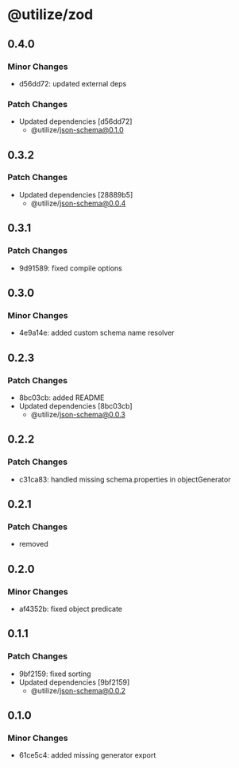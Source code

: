 # @utilize/zod

## 0.4.0

### Minor Changes

- d56dd72: updated external deps

### Patch Changes

- Updated dependencies [d56dd72]
  - @utilize/json-schema@0.1.0

## 0.3.2

### Patch Changes

- Updated dependencies [28889b5]
  - @utilize/json-schema@0.0.4

## 0.3.1

### Patch Changes

- 9d91589: fixed compile options

## 0.3.0

### Minor Changes

- 4e9a14e: added custom schema name resolver

## 0.2.3

### Patch Changes

- 8bc03cb: added README
- Updated dependencies [8bc03cb]
  - @utilize/json-schema@0.0.3

## 0.2.2

### Patch Changes

- c31ca83: handled missing schema.properties in objectGenerator

## 0.2.1

### Patch Changes

- removed

## 0.2.0

### Minor Changes

- af4352b: fixed object predicate

## 0.1.1

### Patch Changes

- 9bf2159: fixed sorting
- Updated dependencies [9bf2159]
  - @utilize/json-schema@0.0.2

## 0.1.0

### Minor Changes

- 61ce5c4: added missing generator export
